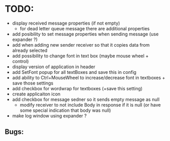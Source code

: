 ﻿# TODO: 


- display received message properties (if not empty)
  - for dead letter queue message there are additional properties
- add posibility to set message properties when sending message (use expander ?)
- add when adding new sender receiver so that it copies data from already selected
- add possibility to change font in text box (maybe mouse wheel + control)
- display version of application in header
- add SetFont popup for all textBoxes and save this in config
- add ability to Ctrl+MouseWheel to increase/decrease font in textboxes + save those settings
- add checkbox for wordwrap for textboxes (+save this setting)
- create applicaiton icon
- add checkbox for message sedner so it sends empty message as null
  - modify receiver to not include Body in response if it is null (or have some special indication that body was null)
- make log window using expander ?
## Bugs:
 


